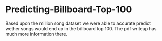 # Predicting-Billboard-Top-100

Based upon the million song dataset we were able to accurate predict wether songs would end up in the billboard top 100. The pdf writeup has much more information there. 

